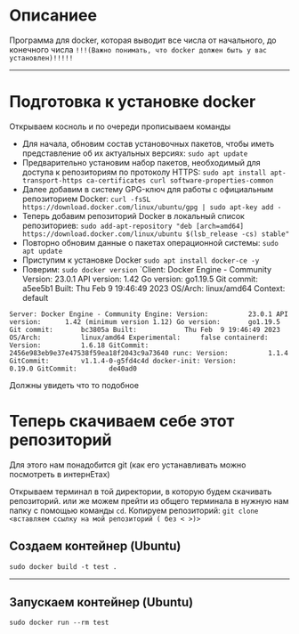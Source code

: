 # Описаниее
Программа для docker, которая выводит все числа от начального, до конечного числа 
`!!!(Важно понимать, что docker должен быть у вас установлен)!!!!!`

---------------------

# Подготовка к установке docker
Открываем косноль и по очереди прописываем команды

* Для начала, обновим состав установочных пакетов, чтобы иметь представление об их актуальных версиях:
`sudo apt update`
* Предварительно установим набор пакетов, необходимый для доступа к репозиториям по протоколу HTTPS:
`sudo apt install apt-transport-https ca-certificates curl software-properties-common` 
* Далее добавим в систему GPG-ключ для работы с официальным репозиторием Docker:
`curl -fsSL https://download.docker.com/linux/ubuntu/gpg | sudo apt-key add -`
* Теперь добавим репозиторий Docker в локальный список репозиториев:
`sudo add-apt-repository "deb [arch=amd64] https://download.docker.com/linux/ubuntu $(lsb_release -cs) stable"`
* Повторно обновим данные о пакетах операционной системы:
`sudo apt update`
* Приступим к установке Docker
`sudo apt install docker-ce -y`
* Поверим:
`sudo docker version`
`Client: Docker Engine - Community
 Version:           23.0.1
 API version:       1.42
 Go version:        go1.19.5
 Git commit:        a5ee5b1
 Built:             Thu Feb  9 19:46:49 2023
 OS/Arch:           linux/amd64
 Context:           default

`Server: Docker Engine - Community
 Engine:
  Version:          23.0.1
  API version:      1.42 (minimum version 1.12)
  Go version:       go1.19.5
  Git commit:       bc3805a
  Built:            Thu Feb  9 19:46:49 2023
  OS/Arch:          linux/amd64
  Experimental:     false
 containerd:
  Version:          1.6.18
  GitCommit:        2456e983eb9e37e47538f59ea18f2043c9a73640
 runc:
  Version:          1.1.4
  GitCommit:        v1.1.4-0-g5fd4c4d
 docker-init:
  Version:          0.19.0
  GitCommit:        de40ad0`


Должны увидеть что то подобное

# Теперь скачиваем себе этот репозиторий
Для этого нам понадобится git (как его устанавливать можно посмотреть в интернЕтах)

Открываем терминал в той директории, в которую будем скачивать репозиторий.
или же
можем прейти из общего терминала в нужную нам папку с помощью команды `cd`.
Копируем репозиторий:
`git clone <вставляем ссылку на мой репозиторий ( без < >)>`

## Создаем контейнер (Ubuntu)
`sudo docker build -t test . `

---------------------

## Запускаем контейнер (Ubuntu)
`sudo docker run --rm test`

